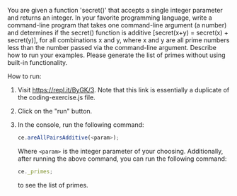 You are given a function 'secret()' that accepts a single integer parameter and returns an integer. In your favorite programming language, write a command-line program that takes one command-line argument (a number) and determines if the secret() function is additive [secret(x+y) = secret(x) + secret(y)], for all combinations x and y, where x and y are all prime numbers less than the number passed via the command-line argument.  Describe how to run your examples. Please generate the list of primes without using built-in functionality.

How to run:

1. Visit https://repl.it/ByGK/3. Note that this link is essentially a duplicate of the coding-exercise.js file.
2. Click on the "run" button.
3. In the console, run the following command:

   ```javascript
   ce.areAllPairsAdditive(<param>);
   ```

   Where `<param>` is the integer parameter of your choosing. Additionally, after running the above command, you can run the following command:
   
   ```javascript
   ce._primes;
   ```
   
   to see the list of primes.
